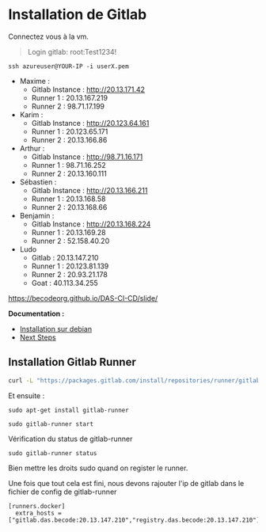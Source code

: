 # Installation de Gitlab 

Connectez vous à la vm.

> Login gitlab: root:Test1234!

```
ssh azureuser@YOUR-IP -i userX.pem
```


- Maxime :
    - Gitlab Instance : http://20.13.171.42
    - Runner 1 : 20.13.167.219
    - Runner 2 : 98.71.17.199
- Karim :
    - Gitlab Instance : http://20.123.64.161 
    - Runner 1 : 20.123.65.171
    - Runner 2 : 20.13.166.86
- Arthur :
    - Gitlab Instance : http://98.71.16.171
    - Runner 1 : 98.71.16.252
    - Runner 2 : 20.13.160.111
- Sébastien :
    - Gitlab Instance : http://20.13.166.211
    - Runner 1 : 20.13.168.58
    - Runner 2 : 20.13.168.66
- Benjamin :
    - Gitlab Instance : http://20.13.168.224
    - Runner 1 : 20.13.169.28
    - Runner 2 : 52.158.40.20
- Ludo 
    - Gitlab : 20.13.147.210
    - Runner 1 : 20.123.81.139
    - Runner 2 : 20.93.21.178
    - Goat : 40.113.34.255

https://becodeorg.github.io/DAS-CI-CD/slide/

**Documentation :** 
- [Installation sur debian](https://about.gitlab.com/install/#debian)
- [Next Steps](https://docs.gitlab.com/ee/install/next_steps.html)
  


## Installation Gitlab Runner
```bash
curl -L "https://packages.gitlab.com/install/repositories/runner/gitlab-runner/script.deb.sh" | sudo bash
```

Et ensuite :  
```
sudo apt-get install gitlab-runner
```

```
sudo gitlab-runner start
```
 

Vérification du status de gitlab-runner
```
sudo gitlab-runner status
```
 
Bien mettre les droits sudo quand on register le runner.

Une fois que tout cela est fini, nous devons rajouter l'ip de gitlab dans le fichier de config de gitlab-runner
```
[runners.docker]
  extra_hosts = ["gitlab.das.becode:20.13.147.210","registry.das.becode:20.13.147.210"]
```

